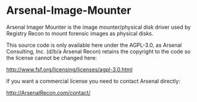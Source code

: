 Arsenal-Image-Mounter
=====================

Arsenal Imager Mounter is the image mounter/physical disk driver used by Registry Recon to mount forensic images as physical disks.

This source code is only available here under the AGPL-3.0, as Arsenal Consulting, Inc. (d/b/a Arsenal Recon) retains the copyright to the code so the license cannot be changed here:

http://www.fsf.org/licensing/licenses/agpl-3.0.html

If you want a commercial license you need to contact Arsenal directly:

http://ArsenalRecon.com/contact/
